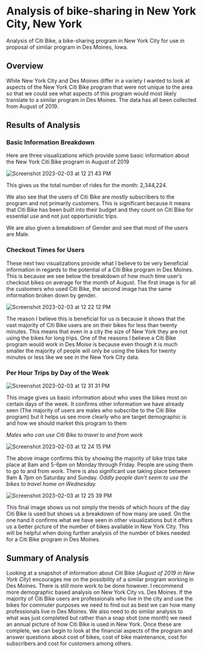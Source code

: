 # Analysis of bike-sharing in New York City, New York

Analysis of Citi Bike, a bike-sharing program in New York City for use in proposal of similar program in Des Moines, Iowa. 

## Overview

While New York City and Des Moines differ in a variety I wanted to look at aspects of the New York Citi Bike program that were not unique to the area so that we could see what aspects of this program would most likely translate to a similar program in Des Moines. The data has all been collected from August of 2019.

## Results of Analysis

### Basic Information Breakdown

Here are three visualizations which provide some basic information about the New York Citi Bike program in August of 2019

![Screenshot 2023-02-03 at 12 21 43 PM](https://user-images.githubusercontent.com/115502048/216667756-6bebf145-c985-4b1a-87c5-c647b9765622.png)

This gives us the total number of rides for the month: 2,344,224.

We also see that the users of Citi Bike are mostly subscribers to the program and not primarily customers. This is significant because it means that Citi Bike has been built into their budget and they count on Citi Bike for essential use and not just opportunistic trips. 

We are also given a breakdown of Gender and see that most of the users are Male.

### Checkout Times for Users 

These next two visualizations provide what I believe to be very beneficial information in regards to the potential of a Citi Bike program in Des Moines. This is because we see below the breakdown of how much time user’s checkout bikes on average for the month of August. The first image is for all the customers who used Citi Bike, the second image has the same information broken down by gender.

![Screenshot 2023-02-03 at 12 22 12 PM](https://user-images.githubusercontent.com/115502048/216667879-55f3300f-53ac-4f5b-b652-7f358ac5bc1b.png)

The reason I believe this is beneficial for us is because it shows that the vast majority of Citi Bike users are on their bikes for less than twenty minutes. This means that even in a city the size of New York they are not using the bikes for long trips. One of the reasons I believe a Citi Bike program would work in Des Moise is because even though it is much smaller the majority of people will only be using the bikes for twenty minutes or less like we see in the New York City data.

### Per Hour Trips by Day of the Week

![Screenshot 2023-02-03 at 12 31 31 PM](https://user-images.githubusercontent.com/115502048/216669137-523ca740-106c-471c-86fc-263bbbd93412.png)

This image gives us basic information about who uses the bikes most on certain days of the week. It confirms other information we have already seen (The majority of users are males who subscribe to the Citi Bike program) but it helps us see more clearly who are target demographic is and how we should market this program to them 

_Males who can use Citi Bike to travel to and from work_

![Screenshot 2023-02-03 at 12 24 15 PM](https://user-images.githubusercontent.com/115502048/216669179-69301050-195a-45e1-9c62-ced15485a3a6.png)

The above image confirms this by showing the majority of bike trips take place at 8am and 5-6pm on Monday through Friday. People are using them to go to and from work. There is also significant use taking place between 9am & 7pm on Saturday and Sunday. _Oddly people don’t seem to use the bikes to travel home on Wednesday._

![Screenshot 2023-02-03 at 12 25 39 PM](https://user-images.githubusercontent.com/115502048/216668750-d9857f25-af5e-4edf-8fe7-e9cb3d35439d.png)

This final image shows us not simply the trends of which hours of the day Citi Bike is used but shows us a breakdown of how many are used. On the one hand it confirms what we have seen in other visualizations but it offers us a better picture of the number of bikes available in New York City. This will be helpful when doing further analysis of the number of bikes needed for a Citi Bike program in Des Moines.

## Summary of Analysis

Looking at a snapshot of information about Citi Bike (_August of 2019 in New York City_) encourages me on the possibility of a similar program working in Des Moines. There is still more work to be done however. I recommend more demographic based analysis on New York City vs. Des Moines. If the majority of Citi Bike users are professionals who live in the city and use the bikes for commuter purposes we need to find out as best we can how many professionals live in Des Moines. We also need to do similar analysis to what was just completed but rather than a snap shot (one month) we need an annual picture of how Citi Bike is used in New York. Once these are complete, we can begin to look at the financial aspects of the program and answer questions about cost of bikes, cost of bike maintenance, cost for subscribers and cost for customers among others. 

